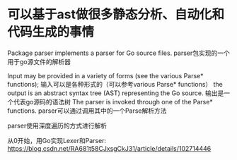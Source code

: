 # 可以基于ast做很多静态分析、自动化和代码生成的事情

Package parser implements a parser for Go source files. 
parser包实现的一个用于go源文件的解析器

Input may be provided in a variety of forms (see the various Parse* functions); 
输入可以是各种形式的（可以参考various Parse* functions）
the output is an abstract syntax tree (AST) representing the Go source. 
输出是一个代表go源码的语法树
The parser is invoked through one of the Parse* functions.
parser可以通过调用其中的一个Parse解析方法

parser使用深度遍历的方式进行解析


从0开始，用Go实现Lexer和Parser: https://blog.csdn.net/RA681t58CJxsgCkJ31/article/details/102714446